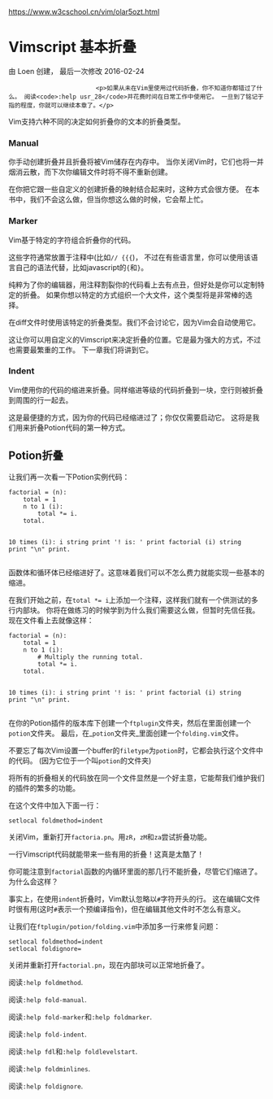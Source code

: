 <a href="https://www.w3cschool.cn/vim/olar5ozt.html">https://www.w3cschool.cn/vim/olar5ozt.html</a><div id="articleHeader"><h1>Vimscript 基本折叠</h1></div>
<div>
由 Loen 创建， 最后一次修改 2016-02-24    
</div>          
          


                            <p>如果从未在Vim里使用过代码折叠，你不知道你都错过了什么。 阅读<code>:help usr_28</code>并花费时间在日常工作中使用它。 一旦到了铭记于指的程度，你就可以继续本章了。</p>

<p>Vim支持六种不同的决定如何折叠你的文本的折叠类型。</p>
<h3>Manual</h3>
<p>你手动创建折叠并且折叠将被Vim储存在内存中。 当你关闭Vim时，它们也将一并烟消云散，而下次你编辑文件时将不得不重新创建。</p>
<p>在你把它跟一些自定义的创建折叠的映射结合起来时，这种方式会很方便。 在本书中，我们不会这么做，但当你想这么做的时候，它会帮上忙。</p>
<h3>Marker</h3>
<p>Vim基于特定的字符组合折叠你的代码。</p>
<p>这些字符通常放置于注释中(比如<code>// {{{</code>)， 不过在有些语言里，你可以使用该语言自己的语法代替，比如javascript的<code>{</code>和<code>}</code>。</p>
<p>纯粹为了你的编辑器，用注释割裂你的代码看上去有点丑，但好处是你可以定制特定的折叠。 如果你想以特定的方式组织一个大文件，这个类型将是非常棒的选择。</p>

<p>在diff文件时使用该特定的折叠类型。我们不会讨论它，因为Vim会自动使用它。</p>

<p>这让你可以用自定义的Vimscript来决定折叠的位置。它是最为强大的方式，不过也需要最繁重的工作。 下一章我们将讲到它。</p>
<h3>Indent</h3>
<p>Vim使用你的代码的缩进来折叠。同样缩进等级的代码折叠到一块，空行则被折叠到周围的行一起去。</p>
<p>这是最便捷的方式，因为你的代码已经缩进过了；你仅仅需要启动它。 这将是我们用来折叠Potion代码的第一种方式。</p>
<h2>Potion折叠</h2>
<p>让我们再一次看一下Potion实例代码：</p>
<pre><code>factorial = (n):
    total = 1
    n to 1 (i):
        total *= i.
    total.

10 times (i):
    i string print
    '! is: ' print
    factorial (i) string print
    "\n" print.</code></pre>
<p>函数体和循环体已经缩进好了。这意味着我们可以不怎么费力就能实现一些基本的缩进。</p>
<p>在我们开始之前，在<code>total *= i</code>上添加一个注释，这样我们就有一个供测试的多行内部块。 你将在做练习的时候学到为什么我们需要这么做，但暂时先信任我。现在文件看上去就像这样：</p>
<pre><code>factorial = (n):
    total = 1
    n to 1 (i):
        # Multiply the running total.
        total *= i.
    total.

10 times (i):
    i string print
    '! is: ' print
    factorial (i) string print
    "\n" print.</code></pre>
<p>在你的Potion插件的版本库下创建一个<code>ftplugin</code>文件夹，然后在里面创建一个<code>potion</code>文件夹。 最后，在_<code>potion</code>文件夹_里面创建一个<code>folding.vim</code>文件。</p>
<p>不要忘了每次Vim设置一个buffer的<code>filetype</code>为<code>potion</code>时，它都会执行这个文件中的代码。 (因为它位于一个叫<code>potion</code>的文件夹)</p>
<p>将所有的折叠相关的代码放在同一个文件显然是一个好主意，它能帮我们维护我们的插件的繁多的功能。</p>
<p>在这个文件中加入下面一行：</p>
<pre><code>setlocal foldmethod=indent</code></pre>
<p>关闭Vim，重新打开<code>factoria.pn</code>。用<code>zR</code>，<code>zM</code>和<code>za</code>尝试折叠功能。</p>
<p>一行Vimscript代码就能带来一些有用的折叠！这真是太酷了！</p>
<p>你可能注意到<code>factorial</code>函数的内循环里面的那几行不能折叠，尽管它们缩进了。 为什么会这样？</p>
<p>事实上，在使用<code>indent</code>折叠时，Vim默认忽略以<code>#</code>字符开头的行。 这在编辑C文件时很有用(这时<code>#</code>表示一个预编译指令)，但在编辑其他文件时不怎么有意义。</p>
<p>让我们在<code>ftplugin/potion/folding.vim</code>中添加多一行来修复问题：</p>
<pre><code>setlocal foldmethod=indent
setlocal foldignore=</code></pre>
<p>关闭并重新打开<code>factorial.pn</code>，现在内部块可以正常地折叠了。</p>

<p>阅读<code>:help foldmethod</code>.</p>
<p>阅读<code>:help fold-manual</code>.</p>
<p>阅读<code>:help fold-marker</code>和<code>:help foldmarker</code>.</p>
<p>阅读<code>:help fold-indent</code>.</p>
<p>阅读<code>:help fdl</code>和<code>:help foldlevelstart</code>.</p>
<p>阅读<code>:help foldminlines</code>.</p>
<p>阅读<code>:help foldignore</code>.</p>                        